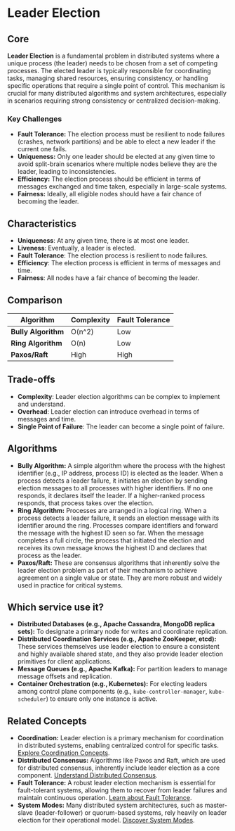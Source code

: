 # Leader Election

## Core

**Leader Election** is a fundamental problem in distributed systems where a unique process (the leader) needs to be chosen from a set of competing processes. The elected leader is typically responsible for coordinating tasks, managing shared resources, ensuring consistency, or handling specific operations that require a single point of control. This mechanism is crucial for many distributed algorithms and system architectures, especially in scenarios requiring strong consistency or centralized decision-making.

### Key Challenges

-   **Fault Tolerance:** The election process must be resilient to node failures (crashes, network partitions) and be able to elect a new leader if the current one fails.
-   **Uniqueness:** Only one leader should be elected at any given time to avoid split-brain scenarios where multiple nodes believe they are the leader, leading to inconsistencies.
-   **Efficiency:** The election process should be efficient in terms of messages exchanged and time taken, especially in large-scale systems.
-   **Fairness:** Ideally, all eligible nodes should have a fair chance of becoming the leader.

## Characteristics

- **Uniqueness**: At any given time, there is at most one leader.
- **Liveness**: Eventually, a leader is elected.
- **Fault Tolerance**: The election process is resilient to node failures.
- **Efficiency**: The election process is efficient in terms of messages and time.
- **Fairness**: All nodes have a fair chance of becoming the leader.

## Comparison

| Algorithm | Complexity | Fault Tolerance |
|---|---|---|
| **Bully Algorithm** | O(n^2) | Low |
| **Ring Algorithm** | O(n) | Low |
| **Paxos/Raft** | High | High |

## Trade-offs

- **Complexity**: Leader election algorithms can be complex to implement and understand.
- **Overhead**: Leader election can introduce overhead in terms of messages and time.
- **Single Point of Failure**: The leader can become a single point of failure.

## Algorithms

-   **Bully Algorithm:** A simple algorithm where the process with the highest identifier (e.g., IP address, process ID) is elected as the leader. When a process detects a leader failure, it initiates an election by sending election messages to all processes with higher identifiers. If no one responds, it declares itself the leader. If a higher-ranked process responds, that process takes over the election.
-   **Ring Algorithm:** Processes are arranged in a logical ring. When a process detects a leader failure, it sends an election message with its identifier around the ring. Processes compare identifiers and forward the message with the highest ID seen so far. When the message completes a full circle, the process that initiated the election and receives its own message knows the highest ID and declares that process as the leader.
-   **Paxos/Raft:** These are consensus algorithms that inherently solve the leader election problem as part of their mechanism to achieve agreement on a single value or state. They are more robust and widely used in practice for critical systems.

## Which service use it?

-   **Distributed Databases (e.g., Apache Cassandra, MongoDB replica sets):** To designate a primary node for writes and coordinate replication.
-   **Distributed Coordination Services (e.g., Apache ZooKeeper, etcd):** These services themselves use leader election to ensure a consistent and highly available shared state, and they also provide leader election primitives for client applications.
-   **Message Queues (e.g., Apache Kafka):** For partition leaders to manage message offsets and replication.
-   **Container Orchestration (e.g., Kubernetes):** For electing leaders among control plane components (e.g., `kube-controller-manager`, `kube-scheduler`) to ensure only one instance is active.

## Related Concepts

-   **Coordination:** Leader election is a primary mechanism for coordination in distributed systems, enabling centralized control for specific tasks. [Explore Coordination Concepts](../README.md).
-   **Distributed Consensus:** Algorithms like Paxos and Raft, which are used for distributed consensus, inherently include leader election as a core component. [Understand Distributed Consensus](../../distributed-consensus/README.md).
-   **Fault Tolerance:** A robust leader election mechanism is essential for fault-tolerant systems, allowing them to recover from leader failures and maintain continuous operation. [Learn about Fault Tolerance](../../fault-tolerance/README.md).
-   **System Modes:** Many distributed system architectures, such as master-slave (leader-follower) or quorum-based systems, rely heavily on leader election for their operational model. [Discover System Modes](../../system-mode/README.md).
